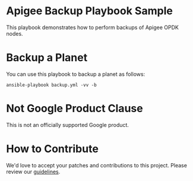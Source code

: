 Apigee Backup Playbook Sample
=============================

This playbook demonstrates how to perform backups of Apigee OPDK nodes. 

# Backup a Planet

You can use this playbook to backup a planet as follows: 

    ansible-playbook backup.yml -vv -b

<!-- BEGIN Google Required Disclaimer -->

# Not Google Product Clause

This is not an officially supported Google product.
<!-- END Google Required Disclaimer -->
<!-- BEGIN Google How To Contribute -->
# How to Contribute

We'd love to accept your patches and contributions to this project. Please review our [guidelines](CONTRIBUTING.md).
<!-- END Google How To Contribute -->
